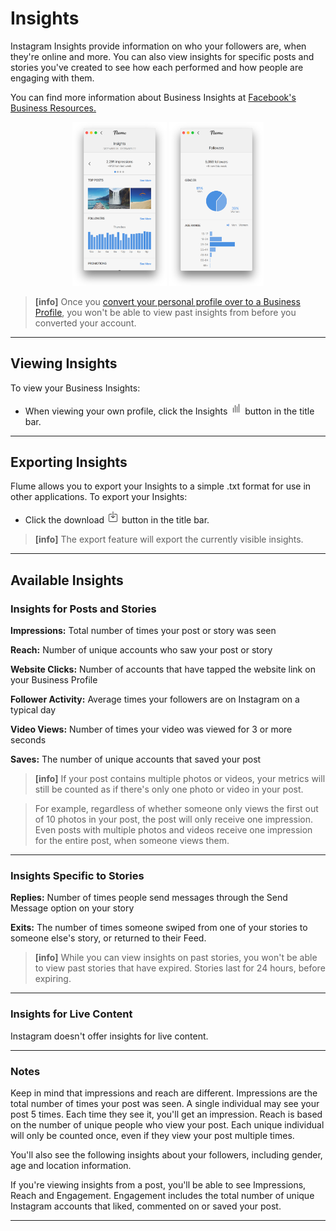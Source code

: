 # Insights

Instagram Insights provide information on who your followers are, when they're online and more. You can also view insights for specific posts and stories you've created to see how each performed and how people are engaging with them. 

You can find more information about Business Insights at  [Facebook's Business Resources.](https://www.facebook.com/business/help/897631030335607/)

<p style="text-align: center; margin-top: 1em;"><img src="/views/assets/insights-1.png" width="30%" height="30%" /> <img src="/views/assets/insights-2.png" width="30%" height="30%" /></p>

> **[info]**
> Once you [convert your personal profile over to a Business Profile](/views/profile/businessprofiles.md), you won't be able to view past insights from before you converted your account.

------

## Viewing Insights

To view your Business Insights:

- When viewing your own profile, click the Insights <img src="/views/assets/viewinsights.png" width="20" height="20" /> button in the title bar.

------

## Exporting Insights

Flume allows you to export your Insights to a simple .txt format for use in other applications. To export your Insights:

- Click the download <img src="/views/assets/download.png" width="20" height="20" /> button in the title bar. 

> **[info]**
> The export feature will export the currently visible insights. 

------

## Available Insights

### Insights for Posts and Stories

**Impressions:** Total number of times your post or story was seen

**Reach:** Number of unique accounts who saw your post or story

**Website Clicks:** Number of accounts that have tapped the website link on your Business Profile

**Follower Activity:** Average times your followers are on Instagram on a typical day

**Video Views:** Number of times your video was viewed for 3 or more seconds

**Saves:** The number of unique accounts that saved your post


> **[info]**
> If your post contains multiple photos or videos, your metrics will still be counted as if there's only one photo or video in your post.

> For example, regardless of whether someone only views the first out of 10 photos in your post, the post will only receive one impression. Even posts with multiple photos and videos receive one impression for the entire post, when someone views them.

------

### Insights Specific to Stories

**Replies:** Number of times people send messages through the Send Message option on your story

**Exits:** The number of times someone swiped from one of your stories to someone else's story, or returned to their Feed.


> **[info]**
> While you can view insights on past stories, you won't be able to view past stories that have expired. Stories last for 24 hours, before expiring.

------

### Insights for Live Content

Instagram doesn't offer insights for live content.

------

### Notes
Keep in mind that impressions and reach are different. Impressions are the total number of times your post was seen. A single individual may see your post 5 times. Each time they see it, you'll get an impression. Reach is based on the number of unique people who view your post. Each unique individual will only be counted once, even if they view your post multiple times.

You'll also see the following insights about your followers, including gender, age and location information.

If you're viewing insights from a post, you'll be able to see Impressions, Reach and Engagement. Engagement includes the total number of unique Instagram accounts that liked, commented on or saved your post.

------